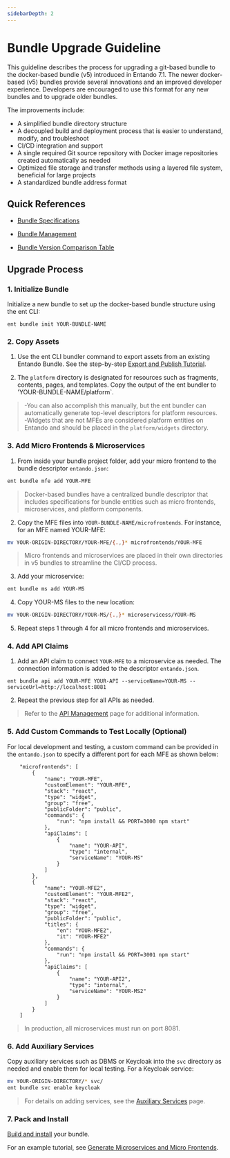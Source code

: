 ```yaml
---
sidebarDepth: 2
---
```


# Bundle Upgrade Guideline

This guideline describes the process for upgrading a git-based bundle to the docker-based bundle (v5) introduced in Entando 7.1. 
 The newer docker-based (v5) bundles provide several innovations and an improved developer experience. Developers are encouraged to use this format for any new bundles and to upgrade older bundles.

The improvements include:
* A simplified bundle directory structure
* A decoupled build and deployment process that is easier to understand, modify, and troubleshoot
* CI/CD integration and support 
* A single required Git source repository with Docker image repositories created automatically as needed
* Optimized file storage and transfer methods using a layered file system, beneficial for large projects
* A standardized bundle address format

## Quick References
* [Bundle Specifications](../curate/bundle-details.md)

* [Bundle Management](../getting-started/ent-bundle.md)

* [Bundle Version Comparison Table](./bundle-comparison.md)

## Upgrade Process

### 1. Initialize Bundle 

Initialize a new bundle to set up the docker-based bundle structure using the ent CLI:

``` 
ent bundle init YOUR-BUNDLE-NAME
```
### 2. Copy Assets
1. Use the ent CLI bundler command to export assets from an existing Entando Bundle. See the step-by-step [Export and Publish Tutorial](../../tutorials/create/pb/export-bundle-from-application.md). 

2. The `platform` directory is designated for resources such as fragments, contents, pages, and templates. Copy the output of the ent bundler to 'YOUR-BUNDLE-NAME/platform`. 
      
>-You can also accomplish this manually, but the ent bundler can automatically generate top-level descriptors for platform resources.  
-Widgets that are not MFEs are considered platform entities on Entando and should be placed in the `platform/widgets` directory.

### 3. Add Micro Frontends & Microservices
 
1. From inside your bundle project folder, add your micro frontend to the bundle descriptor `entando.json`:
``` sh
ent bundle mfe add YOUR-MFE
```
>Docker-based bundles have a centralized bundle descriptor that includes specifications for bundle entities such as micro frontends, microservices, and platform components. 

2. Copy the MFE files into `YOUR-BUNDLE-NAME/microfrontends`. For instance, for an MFE named YOUR-MFE: 

``` sh
mv YOUR-ORIGIN-DIRECTORY/YOUR-MFE/{.,}* microfrontends/YOUR-MFE
```
>Micro frontends and microservices are placed in their own directories in v5 bundles to streamline the CI/CD process.

3. Add your microservice:
``` sh
ent bundle ms add YOUR-MS
```
4. Copy YOUR-MS files to the new location:
``` sh
mv YOUR-ORIGIN-DIRECTORY/YOUR-MS/{.,}* microservicess/YOUR-MS
```
5. Repeat steps 1 through 4 for all micro frontends and microservices.

### 4. Add API Claims
1. Add an API claim to connect `YOUR-MFE` to a microservice as needed. The connection information is added to the descriptor `entando.json`.
```shell
ent bundle api add YOUR-MFE YOUR-API --serviceName=YOUR-MS --serviceUrl=http://localhost:8081
```

2. Repeat the previous step for all APIs as needed.

>Refer to the [API Management](../getting-started/ent-api.md) page for additional information.

### 5. Add Custom Commands to Test Locally (Optional)

For local development and testing, a custom command can be provided in the `entando.json` to specify a different port for each MFE as shown below: 
``` 
    "microfrontends": [
        {
            "name": "YOUR-MFE",
            "customElement": "YOUR-MFE",
            "stack": "react",
            "type": "widget",
            "group": "free",
            "publicFolder": "public",
            "commands": {
                "run": "npm install && PORT=3000 npm start"
            },
            "apiClaims": [
                {
                    "name": "YOUR-API",
                    "type": "internal",
                    "serviceName": "YOUR-MS"
                }
            ]
        },
        {
            "name": "YOUR-MFE2",
            "customElement": "YOUR-MFE2",
            "stack": "react",
            "type": "widget",
            "group": "free",
            "publicFolder": "public",
            "titles": {
                "en": "YOUR-MFE2",
                "it": "YOUR-MFE2"
            },
            "commands": {
                "run": "npm install && PORT=3001 npm start"
            },
            "apiClaims": [
                {
                    "name": "YOUR-API2",
                    "type": "internal",
                    "serviceName": "YOUR-MS2"
                }
            ]
        }
    ]
```
>In production, all microservices must run on port 8081.

### 6. Add Auxiliary Services
Copy auxiliary services such as DBMS or Keycloak into the `svc` directory as needed and enable them for local testing. For a Keycloak service:
``` sh
mv YOUR-ORIGIN-DIRECTORY/* svc/
ent bundle svc enable keycloak
```
>For details on adding services, see the [Auxiliary Services](../getting-started/ent-svc.md) page.

### 7. Pack and Install
[Build and install](../../tutorials/create/pb/publish-project-bundle.md) your bundle.
   <EntandoInstallBundle/>

For an example tutorial, see [Generate Microservices and Micro Frontends](../../tutorials/create/ms/generate-microservices-and-micro-frontends.md#configure-the-components).


